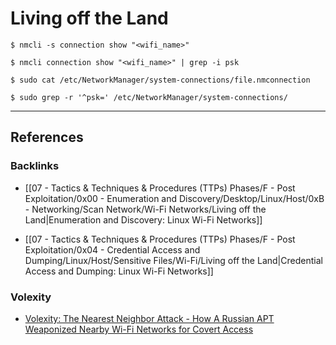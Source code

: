 # Living off the Land

```
$ nmcli -s connection show "<wifi_name>"

$ nmcli connection show "<wifi_name>" | grep -i psk

$ sudo cat /etc/NetworkManager/system-connections/file.nmconnection

$ sudo grep -r '^psk=' /etc/NetworkManager/system-connections/
```

---
## References

### Backlinks

- [[07 - Tactics & Techniques & Procedures (TTPs) Phases/F - Post Exploitation/0x00 - Enumeration and Discovery/Desktop/Linux/Host/0xB - Networking/Scan Network/Wi-Fi Networks/Living off the Land|Enumeration and Discovery: Linux Wi-Fi Networks]]

- [[07 - Tactics & Techniques & Procedures (TTPs) Phases/F - Post Exploitation/0x04 - Credential Access and Dumping/Linux/Host/Sensitive Files/Wi-Fi/Living off the Land|Credential Access and Dumping: Linux Wi-Fi Networks]]

### Volexity

- [Volexity: The Nearest Neighbor Attack - How A Russian APT Weaponized Nearby Wi-Fi Networks for Covert Access](https://www.volexity.com/blog/2024/11/22/the-nearest-neighbor-attack-how-a-russian-apt-weaponized-nearby-wi-fi-networks-for-covert-access/)